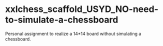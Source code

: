# xxlchess_scaffold_USYD_NO-need-to-simulate-a-chessboard
Personal assignment to realize a 14*14 board without simulating a chessboard.

